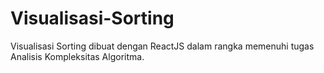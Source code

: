 # Visualisasi-Sorting
Visualisasi Sorting dibuat dengan ReactJS dalam rangka memenuhi tugas Analisis Kompleksitas Algoritma.

